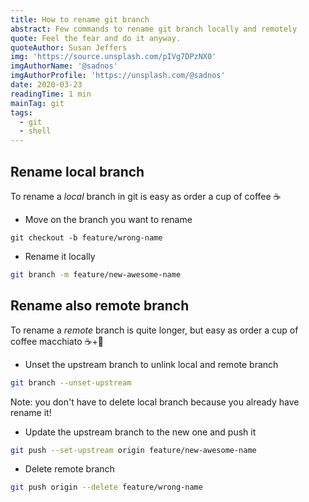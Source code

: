 ```yaml
---
title: How to rename git branch
abstract: Few commands to rename git branch locally and remotely
quote: Feel the fear and do it anyway.
quoteAuthor: Susan Jeffers
img: 'https://source.unsplash.com/pIVg7DPzNX0'
imgAuthorName: '@sadnos'
imgAuthorProfile: 'https://unsplash.com/@sadnos'
date: 2020-03-23
readingTime: 1 min
mainTag: git
tags:
  - git
  - shell
---
```


## Rename local branch

To rename a *local* branch in git is easy as order a cup of coffee ☕️

- Move on the branch you want to rename
```shell
git checkout -b feature/wrong-name
```

- Rename it locally
```bash
git branch -m feature/new-awesome-name
```

## Rename also remote branch

To rename a *remote* branch is quite longer, but easy as order a cup of coffee macchiato ☕️+🥛

- Unset the upstream branch to unlink local and remote branch
```bash
git branch --unset-upstream
```

Note: you don't have to delete local branch because you already have rename it!

- Update the upstream branch to the new one and push it
```bash
git push --set-upstream origin feature/new-awesome-name
```

- Delete remote branch
```bash
git push origin --delete feature/wrong-name
```

